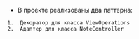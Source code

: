   
   * В проекте реализованы два паттерна:
   
    1.  Декоратор для класса ViewOperations
    2.  Адаптер для класса NoteController